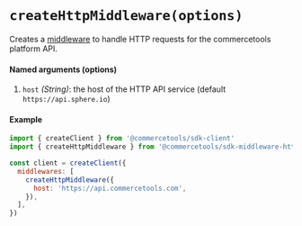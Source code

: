 # `createHttpMiddleware(options)`

Creates a [middleware](/docs/sdk/Glossary,md#middleware) to handle HTTP requests for the commercetools platform API.

#### Named arguments (options)

1. `host` *(String)*: the host of the HTTP API service (default `https://api.sphere.io`)

#### Example

```js
import { createClient } from '@commercetools/sdk-client'
import { createHttpMiddleware } from '@commercetools/sdk-middleware-http'

const client = createClient({
  middlewares: [
    createHttpMiddleware({
      host: 'https://api.commercetools.com',
    }),
  ],
})
```
